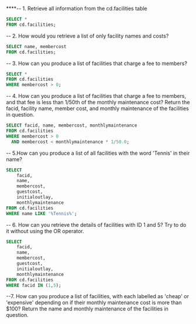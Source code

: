 ****-- 1. Retrieve all information from the cd.facilities table
```sql
SELECT *
FROM cd.facilities;
```

-- 2. How would you retrieve a list of only facility names and costs?
```sql
SELECT name, membercost
FROM cd.facilities;
```

-- 3. How can you produce a list of facilities that charge a fee to members?
```sql
SELECT *
FROM cd.facilities
WHERE membercost > 0;
```

-- 4. How can you produce a list of facilities that charge a fee to members, and that fee is less than 1/50th of the monthly maintenance cost? Return the facid, facility name, member cost, and monthly maintenance of the facilities in question.
```sql
SELECT facid, name, membercost, monthlymaintenance
FROM cd.facilities
WHERE membercost > 0
  AND membercost < monthlymaintenance * 1/50.0;
```

-- 5.How can you produce a list of all facilities with the word 'Tennis' in their name?
```sql
SELECT
	facid,
	name,
	membercost,
	guestcost,
	initialoutlay,
	monthlymaintenance
FROM cd.facilities
WHERE name LIKE '%Tennis%';
```

-- 6. How can you retrieve the details of facilities with ID 1 and 5? Try to do it without using the OR operator.
```sql
SELECT
    facid,
    name,
    membercost,
    guestcost,
    initialoutlay,
    monthlymaintenance
FROM cd.facilities
WHERE facid IN (1,5);
```

--7. How can you produce a list of facilities, with each labelled as 'cheap' or 'expensive' depending on if their monthly maintenance cost is more than $100? Return the name and monthly maintenance of the facilities in question.
```sql

